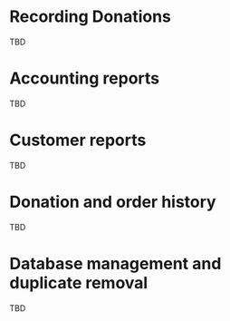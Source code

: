 # Recording Donations

TBD

# Accounting reports

TBD

# Customer reports

TBD

# Donation and order history

TBD

# Database management and duplicate removal

TBD

